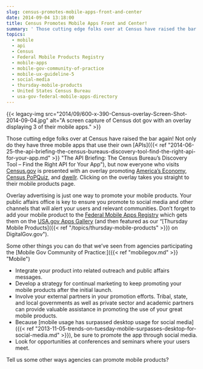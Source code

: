 ```yaml
---
slug: census-promotes-mobile-apps-front-and-center
date: 2014-09-04 13:18:00
title: Census Promotes Mobile Apps Front and Center!
summary: ' Those cutting edge folks over at Census have raised the bar again! Not only do they have three mobile apps that use their own APIs, but now everyone who visits Census.gov is presented with an'
topics:
  - mobile
  - api
  - Census
  - Federal Mobile Products Registry
  - mobile-apps
  - mobile-gov-community-of-practice
  - mobile-ux-guideline-5
  - social-media
  - thursday-mobile-products
  - United States Census Bureau
  - usa-gov-federal-mobile-apps-directory
---
```


{{< legacy-img src="2014/09/600-x-390-Census-overlay-Screen-Shot-2014-09-04.jpg" alt="A screen capture of Census dot gov with an overlay displaying 3 of their mobile apps." >}}

Those cutting edge folks over at Census have raised the bar again! Not only do they have three mobile apps that use their own [APIs]({{< ref "2014-06-25-the-api-briefing-the-census-bureaus-discovery-tool-find-the-right-api-for-your-app.md" >}} "The API Briefing: The Census Bureau’s Discovery Tool – Find the Right API for Your App"), but now everyone who visits [Census.gov](http://www.census.gov/) is presented with an overlay promoting [America&#8217;s Economy](http://www.census.gov/mobile/economy/), [Census PoPQuiz](http://www.census.gov/mobile/censuspopquiz/), and [dwellr](http://www.census.gov/mobile/dwellr/). Clicking on the overlay takes you straight to their mobile products page.

Overlay advertising is just one way to promote your mobile products. Your public affairs office is key to ensure you promote to social media and other channels that will alert your users and relevant communities. Don’t forget to add your mobile product to the [Federal Mobile Apps Registry](http://apps.usa.gov/register) which gets them on the [USA.gov Apps Gallery](http://www.usa.gov/mobileapps.shtml) (and then featured as our &#8220;[Thursday Mobile Products]({{< ref "/topics/thursday-mobile-products" >}}) on DigitalGov.gov").

Some other things you can do that we&#8217;ve seen from agencies participating the [Mobile Gov Community of Practice:]({{< ref "mobilegov.md" >}} "Mobile")

  * Integrate your product into related outreach and public affairs messages.
  * Develop a strategy for continual marketing to keep promoting your mobile products after the initial launch.
  * Involve your external partners in your promotion efforts. Tribal, state, and local governments as well as private sector and academic partners can provide valuable assistance in promoting the use of your great mobile products.
  * Because [mobile usage has surpassed desktop usage for social media]({{< ref "2013-11-05-trends-on-tuesday-mobile-surpasses-desktop-for-social-media.md" >}}), be sure to promote the app through social media.
  * Look for opportunities at conferences and seminars where your users meet.

Tell us some other ways agencies can promote mobile products?
